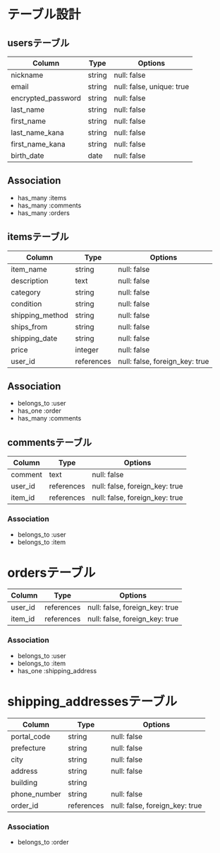 # テーブル設計

## usersテーブル
| Column             | Type   | Options                   |
| ------------------ | ------ | ------------------------- |
| nickname           | string | null: false               |
| email              | string | null: false, unique: true |
| encrypted_password | string | null: false               |
| last_name          | string | null: false               |
| first_name         | string | null: false               |
| last_name_kana     | string | null: false               |
| first_name_kana    | string | null: false               |
| birth_date         | date   | null: false               |

## Association
- has_many :items
- has_many :comments
- has_many :orders

## itemsテーブル
| Column          | Type       | Options                        |
| --------------- | ---------- | ------------------------------ |
| item_name       | string     | null: false                    |
| description     | text       | null: false                    |
| category        | string     | null: false                    |
| condition       | string     | null: false                    |
| shipping_method | string     | null: false                    |
| ships_from      | string     | null: false                    |
| shipping_date   | string     | null: false                    |
| price           | integer    | null: false                    |
| user_id         | references | null: false, foreign_key: true |

## Association
- belongs_to :user
- has_one    :order
- has_many   :comments

## commentsテーブル
| Column    | Type       | Options                        |
| --------- | ---------- | ------------------------------ |
| comment   | text       | null: false                    |
| user_id   | references | null: false, foreign_key: true |
| item_id   | references | null: false, foreign_key: true |

### Association
- belongs_to :user
- belongs_to :item

# ordersテーブル
| Column       | Type       | Options                        |
| ------------ | ---------- | ------------------------------ |
| user_id      | references | null: false, foreign_key: true |
| item_id      | references | null: false, foreign_key: true |

### Association
- belongs_to :user
- belongs_to :item
- has_one    :shipping_address

# shipping_addressesテーブル
| Column       | Type       | Options                        |
| ------------ | ---------- | ------------------------------ |
| portal_code  | string     | null: false                    |
| prefecture   | string     | null: false                    |
| city         | string     | null: false                    |
| address      | string     | null: false                    |
| building     | string     |                                |
| phone_number | string     | null: false                    |
| order_id     | references | null: false, foreign_key: true |

### Association
- belongs_to :order